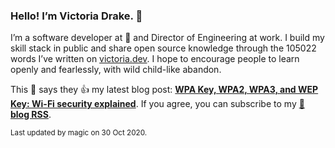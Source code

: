 ### Hello! I’m Victoria Drake. 👋

I’m a software developer at 💜 and Director of Engineering at work. I build my skill stack in public and share open source knowledge through the 105022 words I’ve written on [victoria.dev](https://victoria.dev). I hope to encourage people to learn openly and fearlessly, with wild child-like abandon.

This 🦊 says they 👍 my latest blog post: **[WPA Key, WPA2, WPA3, and WEP Key: Wi-Fi security explained](https://victoria.dev/blog/wpa-key-wpa2-wpa3-and-wep-key-wi-fi-security-explained/)**. If you agree, you can subscribe to my [📡 **blog RSS**](https://victoria.dev/index.xml).

<sub>Last updated by magic on 30 Oct 2020.</sub>

